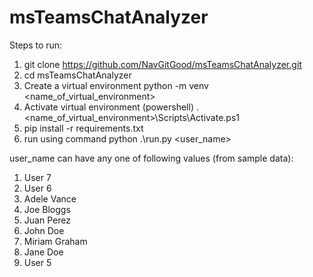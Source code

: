 # msTeamsChatAnalyzer
Steps to run:
1. git clone https://github.com/NavGitGood/msTeamsChatAnalyzer.git
2. cd msTeamsChatAnalyzer
3. Create a virtual environment python -m venv <name_of_virtual_environment>
4. Activate virtual environment (powershell) .\<name_of_virtual_environment>\Scripts\Activate.ps1
5. pip install -r requirements.txt
6. run using command python .\run.py <user_name>

user_name can have any one of following values (from sample data):
1. User 7
2. User 6
3. Adele Vance
4. Joe Bloggs
5. Juan Perez
6. John Doe
7. Miriam Graham
8. Jane Doe
9. User 5